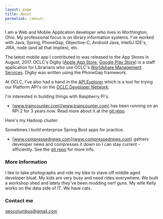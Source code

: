 ```yaml
---
layout: page
title: About
permalink: /about/
---
```


I am a Web and Mobile Application developer who lives in Worthington, Ohio. My professional focus is on library information systems. I've worked with Java, Spring, PhoneGap, Objective-C, Android Java, IntelliJ IDE's, JIRA, node (and all that implies), etc.

The latest mobile app I contributed to was released to the App Stores in August, 2017. OCLC's Digby ([Apple App Store](https://itunes.apple.com/us/app/digby-by-oclc/id1248373800?mt=8), [Google Play Store](https://play.google.com/store/apps/details?id=org.oclc.digby&hl=en)) is a staff application for Librarians who use OCLC's [Worldshare Management Services](https://www.oclc.org/en/worldshare-management-services.html). Digby was written using the PhoneGap framework.

 At OCLC, I've also had a hand in the [API Explorer](https://platform.worldcat.org/api-explorer/apis) which is a tool for trying our Platform API's on the [OCLC Developer Network](https://www.oclc.org/developer/home.en.html).

I'm interested in building things with Raspberry Pi's.

* [www.traincounter.com](www.traincounter.com) has been running on an RPi 2 for 3 years now. Read more about it at the [git repo](https://github.com/geocolumbus/traindetector).

Here's my Hadoop cluster.

Sometimes I build enterprise Spring Boot apps for practice.

* [www.compressednews.com](www.compressednews.com) gathers developer news and compresses it down so I can stay current - efficiently. See the [git repo](https://github.com/geocolumbus/linkgrabber) for more info.

### More Information

I like to take photographs and ride my bike to stave off middle aged developer bloat. My kids are very busy and need rides everywhere. We built a workshop shed and lately they've been modding nerf guns. My wife Kelly works on the data side of IT. We have cats.

### Contact me

[geocolumbus@gmail.com](mailto:geocolumbus@gmail.com)